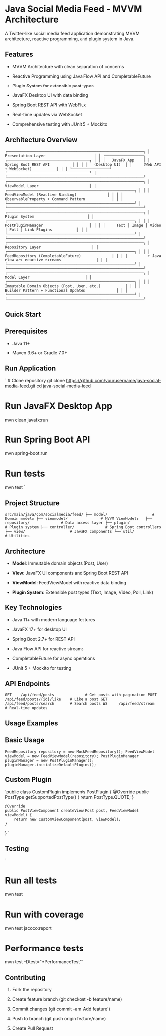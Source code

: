 Java Social Media Feed - MVVM Architecture
==========================================

A Twitter-like social media feed application demonstrating MVVM architecture, reactive programming, and plugin system in Java.

Features
--------

*   MVVM Architecture with clean separation of concerns
    
*   Reactive Programming using Java Flow API and CompletableFuture
    
*   Plugin System for extensible post types
    
*   JavaFX Desktop UI with data binding
    
*   Spring Boot REST API with WebFlux
    
*   Real-time updates via WebSocket
    
*   Comprehensive testing with JUnit 5 + Mockito
    
Architecture Overview
-----------

`┌─────────────────────────────────────────────────────────────┐
│                     Presentation Layer                      │
│ ┌─────────────────┐ ┌─────────────────────────────────────┐ │
│ │   JavaFX App    │ │       Spring Boot REST API          │ │
│ │   (Desktop UI)  │ │     (Web API + WebSocket)           │ │
│ └─────────────────┘ └─────────────────────────────────────┘ │
└─────────────────────────────────────────────────────────────┘
┌─────────────────────────────────────────────────────────────┐
│                       ViewModel Layer                       │
│ ┌─────────────────────────────────────────────────────────┐ │
│ │           FeedViewModel (Reactive Binding)              │ │
│ │         ObservableProperty + Command Pattern            │ │
│ └─────────────────────────────────────────────────────────┘ │
└─────────────────────────────────────────────────────────────┘
┌─────────────────────────────────────────────────────────────┐
│                        Plugin System                        │
│ ┌─────────────────────────────────────────────────────────┐ │
│ │                   PostPluginManager                     │ │
│ │     Text │ Image │ Video │ Poll │ Link Plugins           │ │
│ └─────────────────────────────────────────────────────────┘ │
└─────────────────────────────────────────────────────────────┘
┌─────────────────────────────────────────────────────────────┐
│                      Repository Layer                       │
│ ┌─────────────────────────────────────────────────────────┐ │
│ │         FeedRepository (CompletableFuture)              │ │
│ │         + Java Flow API Reactive Streams                │ │
│ └─────────────────────────────────────────────────────────┘ │
└─────────────────────────────────────────────────────────────┘
┌─────────────────────────────────────────────────────────────┐
│                         Model Layer                         │
│ ┌─────────────────────────────────────────────────────────┐ │
│ │   Immutable Domain Objects (Post, User, etc.)           │ │
│ │       Builder Pattern + Functional Updates              │ │
│ └─────────────────────────────────────────────────────────┘ │
└─────────────────────────────────────────────────────────────┘`

Quick Start
-----------

Prerequisites
-------------

*   Java 11+
    
*   Maven 3.6+ or Gradle 7.0+
    

Run Application
---------------

`   # Clone repository
git clone https://github.com/yourusername/java-social-media-feed.git
cd java-social-media-feed

# Run JavaFX Desktop App
mvn clean javafx:run

# Run Spring Boot API
mvn spring-boot:run

# Run tests
mvn test
   `

Project Structure
-----------------

`src/main/java/com/socialmedia/feed/
├── model/                    # Domain models
├── viewmodel/               # MVVM ViewModels  
├── repository/              # Data access layer
├── plugin/                  # Plugin system
├── controller/              # Spring Boot controllers
├── view/                    # JavaFX components
└── util/                    # Utilities
`

Architecture
------------

*   **Model**: Immutable domain objects (Post, User)
    
*   **View**: JavaFX UI components and Spring Boot REST API
    
*   **ViewModel**: FeedViewModel with reactive data binding
    
*   **Plugin System**: Extensible post types (Text, Image, Video, Poll, Link)
    

Key Technologies
----------------

*   Java 11+ with modern language features
    
*   JavaFX 17+ for desktop UI
    
*   Spring Boot 2.7+ for REST API
    
*   Java Flow API for reactive streams
    
*   CompletableFuture for async operations
    
*   JUnit 5 + Mockito for testing
    

API Endpoints
-------------

`GET    /api/feed/posts              # Get posts with pagination
POST   /api/feed/posts/{id}/like    # Like a post
GET    /api/feed/posts/search       # Search posts
WS     /api/feed/stream             # Real-time updates
`

Usage Examples
--------------

Basic Usage
-----------

`FeedRepository repository = new MockFeedRepository();
FeedViewModel viewModel = new FeedViewModel(repository);
PostPluginManager pluginManager = new PostPluginManager();
pluginManager.initializeDefaultPlugins();`


Custom Plugin
-------------

`public class CustomPlugin implements PostPlugin {
    @Override
    public PostType getSupportedPostType() {
        return PostType.QUOTE;
    }
    
    @Override
    public PostViewComponent createView(Post post, FeedViewModel viewModel) {
        return new CustomViewComponent(post, viewModel);
    }
}
`

Testing
-------
`
# Run all tests
mvn test
# Run with coverage
mvn test jacoco:report
# Performance tests
mvn test -Dtest="*PerformanceTest"`



Contributing
------------

1.  Fork the repository
    
2.  Create feature branch (git checkout -b feature/name)
    
3.  Commit changes (git commit -am 'Add feature')
    
4.  Push to branch (git push origin feature/name)
    
5.  Create Pull Request
